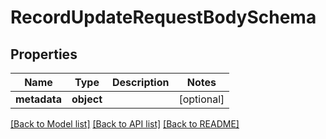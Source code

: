 # RecordUpdateRequestBodySchema

## Properties
Name | Type | Description | Notes
------------ | ------------- | ------------- | -------------
**metadata** | **object** |  | [optional] 

[[Back to Model list]](../README.md#documentation-for-models) [[Back to API list]](../README.md#documentation-for-api-endpoints) [[Back to README]](../README.md)

